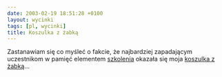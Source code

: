 ```yaml
---
date: 2003-02-19 18:51:28 +0100
layout: wycinki
tags: [pl, wycinki]
title: Koszulka z żabką
---
```


Zastanawiam się co myśleć o fakcie, że najbardziej zapadającym uczestnikom w pamięć elementem [szkolenia](/preaching-on 'wycinek „Preaching on”') okazała się moja [koszulka z żabką](wycinki/chastell-nie-kuma.jpg 'chastell nie kuma')…
